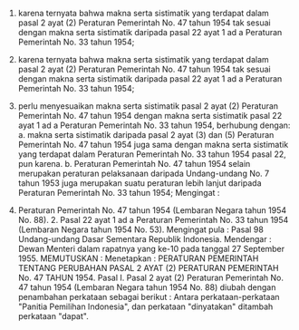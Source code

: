  1. karena ternyata bahwa makna serta sistimatik yang terdapat dalam pasal 2 ayat (2) Peraturan Pemerintah No. 47 tahun 1954 tak sesuai dengan makna serta sistimatik daripada pasal 22 ayat 1 ad a Peraturan Pemerintah No. 33 tahun 1954;
1. karena ternyata bahwa makna serta sistimatik yang terdapat dalam pasal 2 ayat (2) Peraturan Pemerintah No. 47 tahun 1954 tak sesuai dengan makna serta sistimatik daripada pasal 22 ayat 1 ad a Peraturan Pemerintah No. 33 tahun 1954;
2. perlu menyesuaikan makna serta sistimatik pasal 2 ayat (2) Peraturan Pemerintah No. 47 tahun 1954 dengan makna serta sistimatik pasal 22 ayat 1 ad a Peraturan Pemerintah No. 33 tahun 1954, berhubung dengan:
a. makna serta sistimatik daripada pasal 2 ayat (3) dan (5) Peraturan Pemerintah No. 47 tahun 1954 juga sama dengan makna serta sistimatik yang terdapat dalam Peraturan Pemerintah No. 33 tahun 1954 pasal 22, pun karena. b. Peraturan Pemerintah No. 47 tahun 1954 selain merupakan peraturan pelaksanaan daripada Undang-undang No. 7 tahun 1953 juga merupakan suatu peraturan lebih lanjut daripada Peraturan Pemerintah No. 33 tahun 1954;
Mengingat :

1. Peraturan Pemerintah No. 47 tahun 1954 (Lembaran Negara tahun 1954 No. 88). 2. Pasal 22 ayat 1 ad a Peraturan Pemerintah No. 33 tahun 1954 (Lembaran Negara tahun 1954 No. 53). Mengingat pula : Pasal 98 Undang-undang Dasar Sementara Republik Indonesia. Mendengar : Dewan Menteri dalam rapatnya yang ke-10 pada tanggal 27 September 1955. MEMUTUSKAN : Menetapkan : PERATURAN PEMERINTAH TENTANG PERUBAHAN PASAL 2 AYAT (2) PERATURAN PEMERINTAH No. 47 TAHUN 1954. Pasal I. Pasal 2 ayat (2) Peraturan Pemerintah No. 47 tahun 1954 (Lembaran Negara tahun 1954 No. 88) diubah dengan penambahan perkataan sebagai berikut : Antara perkataan-perkataan "Panitia Pemilihan Indonesia", dan perkataan "dinyatakan" ditambah perkataan "dapat".